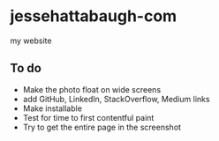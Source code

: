 # jessehattabaugh-com

my website

## To do

-   Make the photo float on wide screens
-   add GitHub, LinkedIn, StackOverflow, Medium links
-   Make installable
-   Test for time to first contentful paint
-   Try to get the entire page in the screenshot
